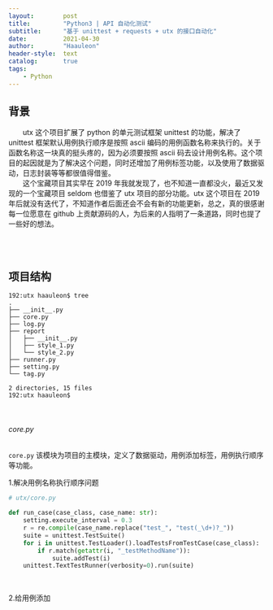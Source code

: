 ```yaml
---
layout:        post
title:         "Python3 | API 自动化测试"
subtitle:      "基于 unittest + requests + utx 的接口自动化"
date:          2021-04-30
author:        "Haauleon"
header-style:  text
catalog:       true
tags:
    - Python
---
```


## 背景
&emsp;&emsp;utx 这个项目扩展了 python 的单元测试框架 unittest 的功能，解决了 unittest 框架默认用例执行顺序是按照 ascii 编码的用例函数名称来执行的。关于函数名称这一块真的挺头疼的，因为必须要按照 ascii 码去设计用例名称。这个项目的起因就是为了解决这个问题，同时还增加了用例标签功能，以及使用了数据驱动，日志封装等等都很值得借鉴。        
&emsp;&emsp;这个宝藏项目其实早在 2019 年我就发现了，也不知道一直都没火，最近又发现的一个宝藏项目 seldom 也借鉴了 utx 项目的部分功能。utx 这个项目在 2019 年后就没有迭代了，不知道作者后面还会不会有新的功能更新，总之，真的很感谢每一位愿意在 github 上贡献源码的人，为后来的人指明了一条道路，同时也提了一些好的想法。         

<br><br>

## 项目结构
```
192:utx haauleon$ tree
.
├── __init__.py
├── core.py
├── log.py
├── report
│   ├── __init__.py
│   ├── style_1.py
│   └── style_2.py
├── runner.py
├── setting.py
└── tag.py

2 directories, 15 files
192:utx haauleon$ 
```
<br>

###### core.py
`core.py` 该模块为项目的主模块，定义了数据驱动，用例添加标签，用例执行顺序等功能。      

1.解决用例名称执行顺序问题      
```python
# utx/core.py

def run_case(case_class, case_name: str):
    setting.execute_interval = 0.3
    r = re.compile(case_name.replace("test_", "test(_\d+)?_"))
    suite = unittest.TestSuite()
    for i in unittest.TestLoader().loadTestsFromTestCase(case_class):
        if r.match(getattr(i, "_testMethodName")):
            suite.addTest(i)
    unittest.TextTestRunner(verbosity=0).run(suite)
```

<br>

2.给用例添加